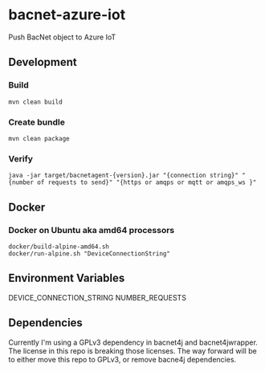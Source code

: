 # bacnet-azure-iot
Push BacNet object to Azure IoT


## Development

### Build
`mvn clean build`

### Create bundle
`mvn clean package`

### Verify

`java -jar target/bacnetagent-{version}.jar "{connection string}" "{number of requests to send}" "{https or amqps or mqtt or amqps_ws }"` 


## Docker

### Docker on Ubuntu aka amd64 processors

```
docker/build-alpine-amd64.sh
docker/run-alpine.sh "DeviceConnectionString"
``` 

## Environment Variables
DEVICE_CONNECTION_STRING
NUMBER_REQUESTS

## Dependencies
Currently I'm using a GPLv3 dependency in bacnet4j and bacnet4jwrapper.
The license in this repo is breaking those licenses. The way forward will be to either
move this repo to GPLv3, or remove bacne4j dependencies.